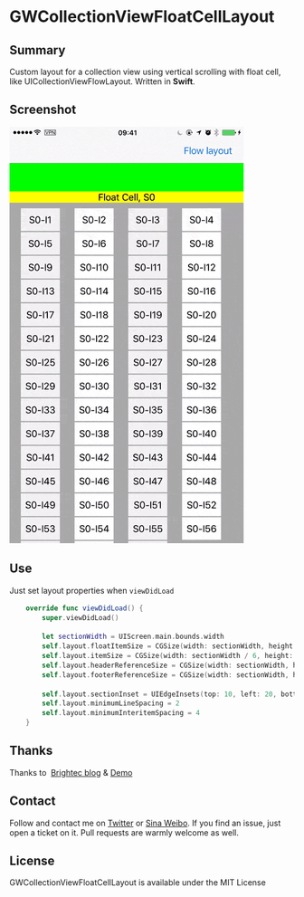 # GWCollectionViewFloatCellLayout







## Summary

Custom layout for a collection view using vertical scrolling with float cell, like UICollectionViewFlowLayout. Written in **Swift**.

## Screenshot

![screencast](./screencast.gif)

## Use

Just set layout properties when `viewDidLoad`

```swift
	override func viewDidLoad() {
        super.viewDidLoad()
        
		let sectionWidth = UIScreen.main.bounds.width
        self.layout.floatItemSize = CGSize(width: sectionWidth, height: 20)
        self.layout.itemSize = CGSize(width: sectionWidth / 6, height: 40)
        self.layout.headerReferenceSize = CGSize(width: sectionWidth, height: 50)
        self.layout.footerReferenceSize = CGSize(width: sectionWidth, height: 50)

        self.layout.sectionInset = UIEdgeInsets(top: 10, left: 20, bottom: 30, right: 40)
        self.layout.minimumLineSpacing = 2
        self.layout.minimumInteritemSpacing = 4
	}
```



## Thanks

Thanks to  [Brightec blog](http://www.brightec.co.uk/blog/uicollectionview-using-horizontal-and-vertical-scrolling-sticky-rows-and-columns) & [Demo](https://github.com/brightec/CustomCollectionViewLayout)

## Contact

Follow and contact me on [Twitter](https://twitter.com/gewill_org) or [Sina Weibo](http://weibo.com/gewei). If you find an issue, just open a ticket on it. Pull requests are warmly welcome as well.

## License

GWCollectionViewFloatCellLayout is available under the MIT License